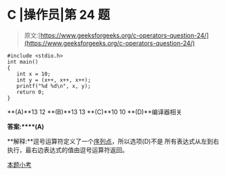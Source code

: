 # C |操作员|第 24 题

> 原文:[https://www.geeksforgeeks.org/c-operators-question-24/](https://www.geeksforgeeks.org/c-operators-question-24/)

```
#include <stdio.h>
int main()
{
   int x = 10;
   int y = (x++, x++, x++);
   printf("%d %d\n", x, y);
   return 0;
}
```

**(A)**13 12
**(B)**13 13
**(C)**10 10
**(D)**编译器相关

**答案:****(A)**

**解释:**逗号运算符定义了一个[序列点](https://www.geeksforgeeks.org/sequence-points-in-c-set-1/)，所以选项(D)不是
所有表达式从左到右执行，最右边表达式的值由逗号运算符返回。

[本题小考](https://www.geeksforgeeks.org/c-language-2-gq/operators-gq/)